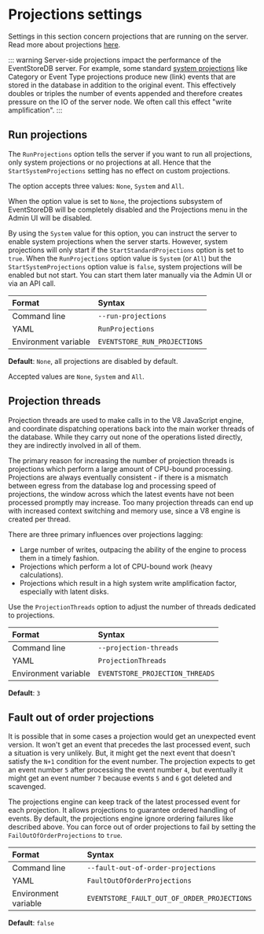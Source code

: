 # Projections settings

Settings in this section concern projections that are running on the server. Read more about projections [here](../projections/README.md).

::: warning
Server-side projections impact the performance of the EventStoreDB server. For example, some standard [system projections](../projections/system-projections.md) like Category or Event Type projections produce new (link) events that are stored in the database in addition to the original event. This effectively doubles or triples the number of events appended and therefore creates pressure on the IO of the server node. We often call this effect "write amplification".
:::

## Run projections

The `RunProjections` option tells the server if you want to run all projections, only system projections or no projections at all. Hence that the `StartSystemProjections` setting has no effect on custom projections.

The option accepts three values: `None`, `System` and `All`.
 
When the option value is set to `None`, the projections subsystem of EventStoreDB will be completely disabled and the Projections menu in the Admin UI will be disabled.

By using the `System` value for this option, you can instruct the server to enable system projections when the server starts. However, system projections will only start if the `StartStandardProjections` option is set to `true`. When the `RunProjections` option value is `System` (or `All`) but the `StartSystemProjections` option value is `false`, system projections will be enabled but not start. You can start them later manually via the Admin UI or via an API call.

| Format               | Syntax |
| :------------------- | :----- |
| Command line         | `--run-projections` |
| YAML                 | `RunProjections` |
| Environment variable | `EVENTSTORE_RUN_PROJECTIONS` |

**Default**: `None`, all projections are disabled by default.

Accepted values are `None`, `System` and `All`.

## Projection threads

Projection threads are used to make calls in to the V8 JavaScript engine, and coordinate dispatching operations back into the main worker threads of the database. While they carry out none of the operations listed directly, they are indirectly involved in all of them.

The primary reason for increasing the number of projection threads is projections which perform a large amount of CPU-bound processing. Projections are always eventually consistent - if there is a mismatch between egress from the database log and processing speed of projections, the window across which the latest events have not been processed promptly may increase. Too many projection threads can end up with increased context switching and memory use, since a V8 engine is created per thread.

There are three primary influences over projections lagging:

- Large number of writes, outpacing the ability of the engine to process them in a timely fashion.
- Projections which perform a lot of CPU-bound work (heavy calculations).
- Projections which result in a high system write amplification factor, especially with latent disks.

Use the `ProjectionThreads` option to adjust the number of threads dedicated to projections.

| Format               | Syntax |
| :------------------- | :----- |
| Command line         | `--projection-threads` |
| YAML                 | `ProjectionThreads` |
| Environment variable | `EVENTSTORE_PROJECTION_THREADS` |

**Default**: `3`

## Fault out of order projections

It is possible that in some cases a projection would get an unexpected event version. It won't get an event that precedes the last processed event, such a situation is very unlikely. But, it might get the next event that doesn't satisfy the `N+1` condition for the event number. The projection expects to get an event number `5` after processing the event number `4`, but eventually it might get an event number `7` because events `5` and `6` got deleted and scavenged.

The projections engine can keep track of the latest processed event for each projection. It allows projections to guarantee ordered handling of events. By default, the projections engine ignore ordering failures like described above. You can force out of order projections to fail by setting the `FailOutOfOrderProjections` to `true`.

| Format               | Syntax |
| :------------------- | :----- |
| Command line         | `--fault-out-of-order-projections` |
| YAML                 | `FaultOutOfOrderProjections` |
| Environment variable | `EVENTSTORE_FAULT_OUT_OF_ORDER_PROJECTIONS` |

**Default**: `false`
